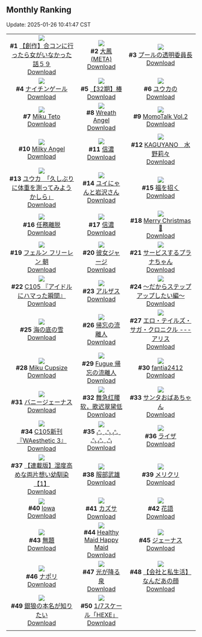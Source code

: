 ## Monthly Ranking
Update: 2025-01-26 10:41:47 CST

|      |      |      |
| :----: | :----: | :----: |
| ![](https://i.pixiv.re/c/240x480/img-master/img/2024/12/27/00/00/22/125576911_p0_master1200.jpg)<br>**#1** [【創作】合コンに行ったら女がいなかった話５９](https://www.pixiv.net/artworks/125576911)<br>[Download](https://i.pixiv.re/img-original/img/2024/12/27/00/00/22/125576911_p0.png) | ![](https://i.pixiv.re/c/240x480/img-master/img/2024/12/28/19/00/08/125632107_p0_master1200.jpg)<br>**#2** [大鳳(META)](https://www.pixiv.net/artworks/125632107)<br>[Download](https://i.pixiv.re/img-original/img/2024/12/28/19/00/08/125632107_p0.jpg) | ![](https://i.pixiv.re/c/240x480/img-master/img/2024/12/28/23/17/16/125640856_p0_master1200.jpg)<br>**#3** [プールの透明委員長](https://www.pixiv.net/artworks/125640856)<br>[Download](https://i.pixiv.re/img-original/img/2024/12/28/23/17/16/125640856_p0.jpg) |
| ![](https://i.pixiv.re/c/240x480/img-master/img/2024/12/28/09/15/44/125618736_p0_master1200.jpg)<br>**#4** [ナイチンゲール](https://www.pixiv.net/artworks/125618736)<br>[Download](https://i.pixiv.re/img-original/img/2024/12/28/09/15/44/125618736_p0.jpg) | ![](https://i.pixiv.re/c/240x480/img-master/img/2024/12/28/10/23/25/125619820_p0_master1200.jpg)<br>**#5** [【32期】椿](https://www.pixiv.net/artworks/125619820)<br>[Download](https://i.pixiv.re/img-original/img/2024/12/28/10/23/25/125619820_p0.jpg) | ![](https://i.pixiv.re/c/240x480/img-master/img/2024/12/27/17/01/45/125594773_p0_master1200.jpg)<br>**#6** [ユウカの](https://www.pixiv.net/artworks/125594773)<br>[Download](https://i.pixiv.re/img-original/img/2024/12/27/17/01/45/125594773_p0.jpg) |
| ![](https://i.pixiv.re/c/240x480/img-master/img/2024/12/28/11/15/06/125620826_p0_master1200.jpg)<br>**#7** [Miku Teto](https://www.pixiv.net/artworks/125620826)<br>[Download](https://i.pixiv.re/img-original/img/2024/12/28/11/15/06/125620826_p0.png) | ![](https://i.pixiv.re/c/240x480/img-master/img/2024/12/28/16/54/02/125628503_p0_master1200.jpg)<br>**#8** [Wreath Angel](https://www.pixiv.net/artworks/125628503)<br>[Download](https://i.pixiv.re/img-original/img/2024/12/28/16/54/02/125628503_p0.jpg) | ![](https://i.pixiv.re/c/240x480/img-master/img/2024/12/27/00/00/50/125577018_p0_master1200.jpg)<br>**#9** [MomoTalk Vol.2](https://www.pixiv.net/artworks/125577018)<br>[Download](https://i.pixiv.re/img-original/img/2024/12/27/00/00/50/125577018_p0.jpg) |
| ![](https://i.pixiv.re/c/240x480/img-master/img/2024/12/30/00/00/23/125675496_p0_master1200.jpg)<br>**#10** [Milky Angel](https://www.pixiv.net/artworks/125675496)<br>[Download](https://i.pixiv.re/img-original/img/2024/12/30/00/00/23/125675496_p0.png) | ![](https://i.pixiv.re/c/240x480/img-master/img/2024/12/28/19/56/07/125633823_p0_master1200.jpg)<br>**#11** [信濃](https://www.pixiv.net/artworks/125633823)<br>[Download](https://i.pixiv.re/img-original/img/2024/12/28/19/56/07/125633823_p0.jpg) | ![](https://i.pixiv.re/c/240x480/img-master/img/2024/12/28/13/55/09/125624379_p0_master1200.jpg)<br>**#12** [KAGUYANO　水野莉々](https://www.pixiv.net/artworks/125624379)<br>[Download](https://i.pixiv.re/img-original/img/2024/12/28/13/55/09/125624379_p0.png) |
| ![](https://i.pixiv.re/c/240x480/img-master/img/2024/12/29/08/00/09/125650814_p0_master1200.jpg)<br>**#13** [ユウカ　「久しぶりに体重を測ってみようかしら」](https://www.pixiv.net/artworks/125650814)<br>[Download](https://i.pixiv.re/img-original/img/2024/12/29/08/00/09/125650814_p0.jpg) | ![](https://i.pixiv.re/c/240x480/img-master/img/2024/12/28/05/38/49/125615784_p0_master1200.jpg)<br>**#14** [ユイにゃんと岩沢さん](https://www.pixiv.net/artworks/125615784)<br>[Download](https://i.pixiv.re/img-original/img/2024/12/28/05/38/49/125615784_p0.jpg) | ![](https://i.pixiv.re/c/240x480/img-master/img/2024/12/27/00/00/25/125576923_p0_master1200.jpg)<br>**#15** [福を招く](https://www.pixiv.net/artworks/125576923)<br>[Download](https://i.pixiv.re/img-original/img/2024/12/27/00/00/25/125576923_p0.jpg) |
| ![](https://i.pixiv.re/c/240x480/img-master/img/2024/12/30/00/00/15/125675442_p0_master1200.jpg)<br>**#16** [任務離脱](https://www.pixiv.net/artworks/125675442)<br>[Download](https://i.pixiv.re/img-original/img/2024/12/30/00/00/15/125675442_p0.png) | ![](https://i.pixiv.re/c/240x480/img-master/img/2024/12/27/19/21/23/125598936_p0_master1200.jpg)<br>**#17** [信濃](https://www.pixiv.net/artworks/125598936)<br>[Download](https://i.pixiv.re/img-original/img/2024/12/27/19/21/23/125598936_p0.jpg) | ![](https://i.pixiv.re/c/240x480/img-master/img/2024/12/26/07/45/55/125553534_p0_master1200.jpg)<br>**#18** [Merry Christmas 🎁](https://www.pixiv.net/artworks/125553534)<br>[Download](https://i.pixiv.re/img-original/img/2024/12/26/07/45/55/125553534_p0.jpg) |
| ![](https://i.pixiv.re/c/240x480/img-master/img/2024/12/26/21/14/48/125570795_p0_master1200.jpg)<br>**#19** [フェルン フリーレン 朝](https://www.pixiv.net/artworks/125570795)<br>[Download](https://i.pixiv.re/img-original/img/2024/12/26/21/14/48/125570795_p0.jpg) | ![](https://i.pixiv.re/c/240x480/img-master/img/2024/12/29/00/02/06/125642720_p0_master1200.jpg)<br>**#20** [彼女ジャージ](https://www.pixiv.net/artworks/125642720)<br>[Download](https://i.pixiv.re/img-original/img/2024/12/29/00/02/06/125642720_p0.jpg) | ![](https://i.pixiv.re/c/240x480/img-master/img/2024/12/28/18/18/39/125630928_p0_master1200.jpg)<br>**#21** [サービスするプラナちゃん](https://www.pixiv.net/artworks/125630928)<br>[Download](https://i.pixiv.re/img-original/img/2024/12/28/18/18/39/125630928_p0.png) |
| ![](https://i.pixiv.re/c/240x480/img-master/img/2024/12/26/00/01/10/125544521_p0_master1200.jpg)<br>**#22** [C105 『アイドルにハマった瞬間』](https://www.pixiv.net/artworks/125544521)<br>[Download](https://i.pixiv.re/img-original/img/2024/12/26/00/01/10/125544521_p0.jpg) | ![](https://i.pixiv.re/c/240x480/img-master/img/2024/12/27/00/00/41/125576987_p0_master1200.jpg)<br>**#23** [アルザス](https://www.pixiv.net/artworks/125576987)<br>[Download](https://i.pixiv.re/img-original/img/2024/12/27/00/00/41/125576987_p0.jpg) | ![](https://i.pixiv.re/c/240x480/img-master/img/2024/12/28/19/24/58/125632891_p0_master1200.jpg)<br>**#24** [～だからステップアップしたい編～](https://www.pixiv.net/artworks/125632891)<br>[Download](https://i.pixiv.re/img-original/img/2024/12/28/19/24/58/125632891_p0.png) |
| ![](https://i.pixiv.re/c/240x480/img-master/img/2024/12/28/07/30/03/125617139_p0_master1200.jpg)<br>**#25** [海の底の雪](https://www.pixiv.net/artworks/125617139)<br>[Download](https://i.pixiv.re/img-original/img/2024/12/28/07/30/03/125617139_p0.jpg) | ![](https://i.pixiv.re/c/240x480/img-master/img/2024/12/26/00/00/11/125544262_p0_master1200.jpg)<br>**#26** [帰忘の流離人](https://www.pixiv.net/artworks/125544262)<br>[Download](https://i.pixiv.re/img-original/img/2024/12/26/00/00/11/125544262_p0.jpg) | ![](https://i.pixiv.re/c/240x480/img-master/img/2024/12/28/00/00/14/125608850_p0_master1200.jpg)<br>**#27** [エロ・テイルズ・サガ・クロニクル ---アリス](https://www.pixiv.net/artworks/125608850)<br>[Download](https://i.pixiv.re/img-original/img/2024/12/28/00/00/14/125608850_p0.png) |
| ![](https://i.pixiv.re/c/240x480/img-master/img/2024/12/30/13/40/36/125690275_p0_master1200.jpg)<br>**#28** [Miku Cupsize](https://www.pixiv.net/artworks/125690275)<br>[Download](https://i.pixiv.re/img-original/img/2024/12/30/13/40/36/125690275_p0.png) | ![](https://i.pixiv.re/c/240x480/img-master/img/2024/12/28/18/38/09/125631475_p0_master1200.jpg)<br>**#29** [Fugue 帰忘の流離人](https://www.pixiv.net/artworks/125631475)<br>[Download](https://i.pixiv.re/img-original/img/2024/12/28/18/38/09/125631475_p0.jpg) | ![](https://i.pixiv.re/c/240x480/img-master/img/2024/12/28/20/10/29/125634414_p0_master1200.jpg)<br>**#30** [fantia2412](https://www.pixiv.net/artworks/125634414)<br>[Download](https://i.pixiv.re/img-original/img/2024/12/28/20/10/29/125634414_p0.png) |
| ![](https://i.pixiv.re/c/240x480/img-master/img/2024/12/27/22/00/02/125604391_p0_master1200.jpg)<br>**#31** [バニージェーナス](https://www.pixiv.net/artworks/125604391)<br>[Download](https://i.pixiv.re/img-original/img/2024/12/27/22/00/02/125604391_p0.jpg) | ![](https://i.pixiv.re/c/240x480/img-master/img/2024/12/28/13/49/37/125624270_p0_master1200.jpg)<br>**#32** [舞急红腰软，歌迟翠黛低](https://www.pixiv.net/artworks/125624270)<br>[Download](https://i.pixiv.re/img-original/img/2024/12/28/13/49/37/125624270_p0.jpg) | ![](https://i.pixiv.re/c/240x480/img-master/img/2024/12/29/03/02/10/125647321_p0_master1200.jpg)<br>**#33** [サンタおばあちゃん](https://www.pixiv.net/artworks/125647321)<br>[Download](https://i.pixiv.re/img-original/img/2024/12/29/03/02/10/125647321_p0.png) |
| ![](https://i.pixiv.re/c/240x480/img-master/img/2024/12/28/00/30/07/125610369_p0_master1200.jpg)<br>**#34** [C105新刊『WAesthetic 3』](https://www.pixiv.net/artworks/125610369)<br>[Download](https://i.pixiv.re/img-original/img/2024/12/28/00/30/07/125610369_p0.jpg) | ![](https://i.pixiv.re/c/240x480/img-master/img/2024/12/26/13/47/52/125559781_p0_master1200.jpg)<br>**#35** [₍ᐢ. ̫ .ᐢ₎ ₍ᐢ. ̫ .ᐢ₎ ₍ᐢ. ̫ .ᐢ₎](https://www.pixiv.net/artworks/125559781)<br>[Download](https://i.pixiv.re/img-original/img/2024/12/26/13/47/52/125559781_p0.jpg) | ![](https://i.pixiv.re/c/240x480/img-master/img/2024/12/27/02/11/16/125581006_p0_master1200.jpg)<br>**#36** [ライザ](https://www.pixiv.net/artworks/125581006)<br>[Download](https://i.pixiv.re/img-original/img/2024/12/27/02/11/16/125581006_p0.jpg) |
| ![](https://i.pixiv.re/c/240x480/img-master/img/2025/01/09/15/13/58/125596527_p0_master1200.jpg)<br>**#37** [【連載版】湿度高めな両片想い幼馴染【1】](https://www.pixiv.net/artworks/125596527)<br>[Download](https://i.pixiv.re/img-original/img/2025/01/09/15/13/58/125596527_p0.png) | ![](https://i.pixiv.re/c/240x480/img-master/img/2024/12/28/00/00/07/125608803_p0_master1200.jpg)<br>**#38** [服部武雄](https://www.pixiv.net/artworks/125608803)<br>[Download](https://i.pixiv.re/img-original/img/2024/12/28/00/00/07/125608803_p0.png) | ![](https://i.pixiv.re/c/240x480/img-master/img/2024/12/28/04/30/01/125615094_p0_master1200.jpg)<br>**#39** [メリクリ](https://www.pixiv.net/artworks/125615094)<br>[Download](https://i.pixiv.re/img-original/img/2024/12/28/04/30/01/125615094_p0.png) |
| ![](https://i.pixiv.re/c/240x480/img-master/img/2024/12/27/19/29/44/125599165_p0_master1200.jpg)<br>**#40** [Iowa](https://www.pixiv.net/artworks/125599165)<br>[Download](https://i.pixiv.re/img-original/img/2024/12/27/19/29/44/125599165_p0.jpg) | ![](https://i.pixiv.re/c/240x480/img-master/img/2024/12/26/12/21/18/125558092_p0_master1200.jpg)<br>**#41** [カズサ](https://www.pixiv.net/artworks/125558092)<br>[Download](https://i.pixiv.re/img-original/img/2024/12/26/12/21/18/125558092_p0.jpg) | ![](https://i.pixiv.re/c/240x480/img-master/img/2024/12/26/00/05/17/125544441_p0_master1200.jpg)<br>**#42** [花語](https://www.pixiv.net/artworks/125544441)<br>[Download](https://i.pixiv.re/img-original/img/2024/12/26/00/05/17/125544441_p0.png) |
| ![](https://i.pixiv.re/c/240x480/img-master/img/2024/12/29/00/27/58/125643720_p0_master1200.jpg)<br>**#43** [無題](https://www.pixiv.net/artworks/125643720)<br>[Download](https://i.pixiv.re/img-original/img/2024/12/29/00/27/58/125643720_p0.png) | ![](https://i.pixiv.re/c/240x480/img-master/img/2024/12/29/18/24/34/125663930_p0_master1200.jpg)<br>**#44** [Healthy Maid Happy Maid](https://www.pixiv.net/artworks/125663930)<br>[Download](https://i.pixiv.re/img-original/img/2024/12/29/18/24/34/125663930_p0.jpg) | ![](https://i.pixiv.re/c/240x480/img-master/img/2024/12/27/00/01/19/125577089_p0_master1200.jpg)<br>**#45** [ジェーナス](https://www.pixiv.net/artworks/125577089)<br>[Download](https://i.pixiv.re/img-original/img/2024/12/27/00/01/19/125577089_p0.jpg) |
| ![](https://i.pixiv.re/c/240x480/img-master/img/2024/12/30/19/28/49/125699093_p0_master1200.jpg)<br>**#46** [ナポリ](https://www.pixiv.net/artworks/125699093)<br>[Download](https://i.pixiv.re/img-original/img/2024/12/30/19/28/49/125699093_p0.jpg) | ![](https://i.pixiv.re/c/240x480/img-master/img/2024/12/27/00/00/20/125576893_p0_master1200.jpg)<br>**#47** [光が降る泉](https://www.pixiv.net/artworks/125576893)<br>[Download](https://i.pixiv.re/img-original/img/2024/12/27/00/00/20/125576893_p0.png) | ![](https://i.pixiv.re/c/240x480/img-master/img/2024/12/27/12/00/15/125589060_p0_master1200.jpg)<br>**#48** [【会社と私生活】なんだあの顔](https://www.pixiv.net/artworks/125589060)<br>[Download](https://i.pixiv.re/img-original/img/2024/12/27/12/00/15/125589060_p0.jpg) |
| ![](https://i.pixiv.re/c/240x480/img-master/img/2024/12/28/15/49/01/125626971_p0_master1200.jpg)<br>**#49** [銀狼の本名が知りたい](https://www.pixiv.net/artworks/125626971)<br>[Download](https://i.pixiv.re/img-original/img/2024/12/28/15/49/01/125626971_p0.jpg) | ![](https://i.pixiv.re/c/240x480/img-master/img/2024/12/28/00/30/55/125610438_p0_master1200.jpg)<br>**#50** [1/7スケール「HEXE」](https://www.pixiv.net/artworks/125610438)<br>[Download](https://i.pixiv.re/img-original/img/2024/12/28/00/30/55/125610438_p0.jpg) |
|      |
